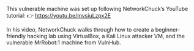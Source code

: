This vulnerable machine was set up following NetworkChuck’s YouTube tutorial:
👉 https://youtu.be/mvsiuLzpx2E

In his video, NetworkChuck walks through how to create a beginner-friendly hacking lab using VirtualBox, a Kali Linux attacker VM, and the vulnerable MrRobot:1 machine from VulnHub.
